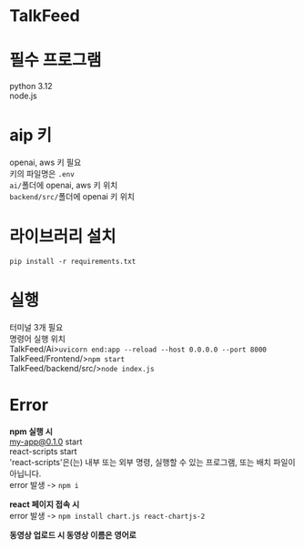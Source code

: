 # TalkFeed

# 필수 프로그램
python 3.12\
node.js

# aip 키
openai, aws 키 필요\
키의 파일명은 `.env`\
`ai/`폴더에 openai, aws 키 위치\
`backend/src/`폴더에 openai 키 위치


# 라이브러리 설치
`pip install -r requirements.txt`


# 실행
터미널 3개 필요\
명령어 실행 위치\
TalkFeed/Ai>`uvicorn end:app --reload --host 0.0.0.0 --port 8000`\
TalkFeed/Frontend/>`npm start`\
TalkFeed/backend/src/>`node index.js`

# Error

**npm 실행 시**\
my-app@0.1.0 start\
react-scripts start\
'react-scripts'은(는) 내부 또는 외부 명령, 실행할 수 있는 프로그램, 또는 배치 파일이 아닙니다.\
error 발생 -> `npm i`

**react 페이지 접속 시**\
error 발생 -> `npm install chart.js react-chartjs-2`

**동영상 업로드 시 동영상 이름은 영어로**
